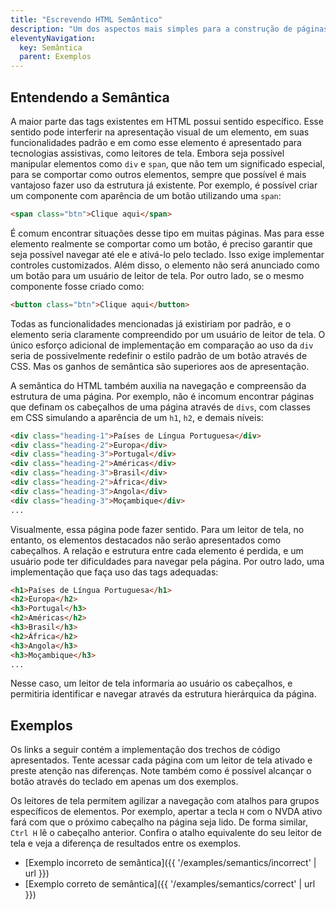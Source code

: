 ```yaml
---
title: "Escrevendo HTML Semântico"
description: "Um dos aspectos mais simples para a construção de páginas acessíveis, porém muitas vezes esquecido, diz respeito ao uso adequado dos elementos semânticos do HTML. Páginas que ignoram esses elementos, ou os usam de forma incorreta podem dificultar o acesso, compreensão e interação com o conteúdo para um grande número de usuários."
eleventyNavigation:
  key: Semântica
  parent: Exemplos
---
```


## Entendendo a Semântica

A maior parte das tags existentes em HTML possui sentido específico. Esse sentido pode interferir na apresentação visual de um elemento, em suas funcionalidades padrão e em como esse elemento é apresentado para tecnologias assistivas, como leitores de tela. Embora seja possível manipular elementos como `div` e `span`, que não tem um significado especial, para se comportar como outros elementos, sempre que possível é mais vantajoso fazer uso da estrutura já existente. Por exemplo, é possível criar um componente com aparência de um botão utilizando uma `span`:

```html
<span class="btn">Clique aqui</span>
```

É comum encontrar situações desse tipo em muitas páginas. Mas para esse elemento realmente se comportar como um botão, é preciso garantir que seja possível navegar até ele e ativá-lo pelo teclado. Isso exige implementar controles customizados. Além disso, o elemento não será anunciado como um botão para um usuário de leitor de tela. Por outro lado, se o mesmo componente fosse criado como:

```html
<button class="btn">Clique aqui</button>
```

Todas as funcionalidades mencionadas já existiriam por padrão, e o elemento seria claramente compreendido por um usuário de leitor de tela. O único esforço adicional de implementação em comparação ao uso da `div` seria de possivelmente redefinir o estilo padrão de um botão através de CSS. Mas os ganhos de semântica são superiores aos de apresentação.

A semântica do HTML também auxilia na navegação e compreensão da estrutura de uma página. Por exemplo, não é incomum encontrar páginas que definam os cabeçalhos de uma página através de `divs`, com classes em CSS simulando a aparência de um `h1`, `h2`, e demais níveis:

```html
<div class="heading-1">Países de Língua Portuguesa</div>
<div class="heading-2">Europa</div>
<div class="heading-3">Portugal</div>
<div class="heading-2">Américas</div>
<div class="heading-3">Brasil</div>
<div class="heading-2">África</div>
<div class="heading-3">Angola</div>
<div class="heading-3">Moçambique</div>
...
```

Visualmente, essa página pode fazer sentido. Para um leitor de tela, no entanto, os elementos destacados não serão apresentados como cabeçalhos. A relação e estrutura entre cada elemento é perdida, e um usuário pode ter dificuldades para navegar pela página.
Por outro lado, uma implementação que faça uso das tags adequadas:

```html
<h1>Países de Língua Portuguesa</h1>
<h2>Europa</h2>
<h3>Portugal</h3>
<h2>Américas</h2>
<h3>Brasil</h3>
<h2>África</h2>
<h3>Angola</h3>
<h3>Moçambique</h3>
...
```

Nesse caso, um leitor de tela informaria ao usuário os cabeçalhos, e permitiria identificar e navegar através da estrutura hierárquica da página.

## Exemplos

Os links a seguir contém a implementação dos trechos de código apresentados. Tente acessar cada página com um leitor de tela ativado e preste atenção nas diferenças. Note também como é possível alcançar o botão através do teclado em apenas um dos exemplos.

Os leitores de tela permitem agilizar a navegação com atalhos para grupos específicos de elementos. Por exemplo, apertar a tecla `H` com o NVDA ativo fará com que o próximo cabeçalho na página seja lido. De forma similar, `Ctrl H` lê o cabeçalho anterior. Confira o atalho equivalente do seu leitor de tela e veja a diferença de resultados entre os exemplos.

- [Exemplo incorreto de semântica]({{ '/examples/semantics/incorrect' | url }})
- [Exemplo correto de semântica]({{ '/examples/semantics/correct' | url }})